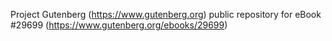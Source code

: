 Project Gutenberg (https://www.gutenberg.org) public repository for eBook #29699 (https://www.gutenberg.org/ebooks/29699)
